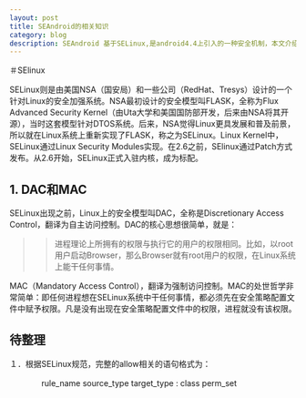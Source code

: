```yaml
---
layout: post
title: SEAndroid的相关知识
category: blog
description: SEAndroid 基于SELinux,是android4.4上引入的一种安全机制，本文介绍了该机制的一些相关知识．
---
```


＃SElinux

SELinux则是由美国NSA（国安局）和一些公司（RedHat、Tresys）设计的一个针对Linux的安全加强系统。NSA最初设计的安全模型叫FLASK，全称为Flux Advanced Security Kernel（由Uta大学和美国国防部开发，后来由NSA将其开源），当时这套模型针对DTOS系统。后来，NSA觉得Linux更具发展和普及前景，所以就在Linux系统上重新实现了FLASK，称之为SELinux。Linux Kernel中，SELinux通过Linux Security Modules实现。在2.6之前，SElinux通过Patch方式发布。从2.6开始，SELinux正式入驻内核，成为标配。

## 1. DAC和MAC

SELinux出现之前，Linux上的安全模型叫DAC，全称是Discretionary Access Control，翻译为自主访问控制。DAC的核心思想很简单，就是：

>> 进程理论上所拥有的权限与执行它的用户的权限相同。比如，以root用户启动Browser，那么Browser就有root用户的权限，在Linux系统上能干任何事情。

MAC（Mandatory Access Control），翻译为强制访问控制。MAC的处世哲学非常简单：即任何进程想在SELinux系统中干任何事情，都必须先在安全策略配置文件中赋予权限。凡是没有出现在安全策略配置文件中的权限，进程就没有该权限。

## 待整理
１．根据SELinux规范，完整的allow相关的语句格式为：

　　　　rule_name source_type target_type : class perm_set

